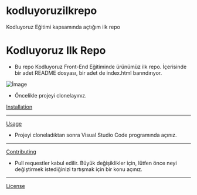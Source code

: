 # kodluyoruzilkrepo
Kodluyoruz Eğitimi kapsamında açtığım ilk repo

# Kodluyoruz Ilk Repo

* Bu repo Kodluyoruz Front-End Eğitiminde ürünümüz ilk repo. İçerisinde bir adet README dosyası, bir adet de index.html barındırıyor.

![İmage]("C:\Users\HUAWEI\Desktop\kodluyoruzilkrepo.png")

* Öncelikle projeyi clonelayınız.

[Installation](https://github.com/Kubrapolatt/kodluyoruzilkrepo.git)
________________________________________________________________________________________________________________________________________

[Usage]()

* Projeyi cloneladıktan sonra Visual Studio Code programında açınız.
________________________________________________________________________________________________________________________________________

[Contributing]()

* Pull requestler kabul edilir. Büyük değişiklikler için, lütfen önce neyi değiştirmek istediğinizi tartışmak için bir konu açınız.

_______________________________________________________________________________________________________________________________________

[License](https://choosealicense.com/licenses/mit/)
